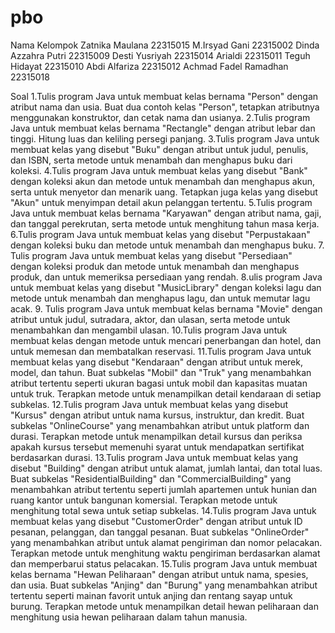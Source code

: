 # pbo
Nama Kelompok
Zatnika Maulana 22315015
M.Irsyad Gani 22315002
Dinda Azzahra Putri 22315009
Desti Yusriyah 22315014
Arialdi 22315011
Teguh Hidayat 22315010
Abdi Alfariza 22315012
Achmad Fadel Ramadhan 22315018

Soal
1.Tulis program Java untuk membuat kelas bernama "Person" dengan atribut nama dan usia. Buat dua contoh kelas "Person", tetapkan atributnya menggunakan konstruktor, dan cetak nama dan usianya.
2.Tulis program Java untuk membuat kelas bernama "Rectangle" dengan atribut lebar dan tinggi. Hitung luas dan keliling persegi panjang.
3.Tulis program Java untuk membuat kelas yang disebut "Buku" dengan atribut untuk judul, penulis, dan ISBN, serta metode untuk menambah dan menghapus buku dari koleksi.
4.Tulis program Java untuk membuat kelas yang disebut "Bank" dengan koleksi akun dan metode untuk menambah dan menghapus akun, serta untuk menyetor dan menarik uang. Tetapkan juga kelas yang disebut "Akun" untuk menyimpan detail akun pelanggan tertentu.
5.Tulis program Java untuk membuat kelas bernama "Karyawan" dengan atribut nama, gaji, dan tanggal perekrutan, serta metode untuk menghitung tahun masa kerja.
6.Tulis program Java untuk membuat kelas yang disebut "Perpustakaan" dengan koleksi buku dan metode untuk menambah dan menghapus buku.
7. Tulis program Java untuk membuat kelas yang disebut "Persediaan" dengan koleksi produk dan metode untuk menambah dan menghapus produk, dan untuk memeriksa persediaan yang rendah.
8.ulis program Java untuk membuat kelas yang disebut "MusicLibrary" dengan koleksi lagu dan metode untuk menambah dan menghapus lagu, dan untuk memutar lagu acak.
9. Tulis program Java untuk membuat kelas bernama "Movie" dengan atribut untuk judul, sutradara, aktor, dan ulasan, serta metode untuk menambahkan dan mengambil ulasan.
10.Tulis program Java untuk membuat kelas dengan metode untuk mencari penerbangan dan hotel, dan untuk memesan dan membatalkan reservasi.
11.Tulis program Java untuk membuat kelas yang disebut "Kendaraan" dengan atribut untuk merek, model, dan tahun. Buat subkelas "Mobil" dan "Truk" yang menambahkan atribut tertentu seperti ukuran bagasi untuk mobil dan kapasitas muatan untuk truk. Terapkan metode untuk menampilkan detail kendaraan di setiap subkelas.
12.Tulis program Java untuk membuat kelas yang disebut "Kursus" dengan atribut untuk nama kursus, instruktur, dan kredit. Buat subkelas "OnlineCourse" yang menambahkan atribut untuk platform dan durasi. Terapkan metode untuk menampilkan detail kursus dan periksa apakah kursus tersebut memenuhi syarat untuk mendapatkan sertifikat berdasarkan durasi.
13.Tulis program Java untuk membuat kelas yang disebut "Building" dengan atribut untuk alamat, jumlah lantai, dan total luas. Buat subkelas "ResidentialBuilding" dan "CommercialBuilding" yang menambahkan atribut tertentu seperti jumlah apartemen untuk hunian dan ruang kantor untuk bangunan komersial. Terapkan metode untuk menghitung total sewa untuk setiap subkelas.
14.Tulis program Java untuk membuat kelas yang disebut "CustomerOrder" dengan atribut untuk ID pesanan, pelanggan, dan tanggal pesanan. Buat subkelas "OnlineOrder" yang menambahkan atribut untuk alamat pengiriman dan nomor pelacakan. Terapkan metode untuk menghitung waktu pengiriman berdasarkan alamat dan memperbarui status pelacakan.
15.Tulis program Java untuk membuat kelas bernama "Hewan Peliharaan" dengan atribut untuk nama, spesies, dan usia. Buat subkelas "Anjing" dan "Burung" yang menambahkan atribut tertentu seperti mainan favorit untuk anjing dan rentang sayap untuk burung. Terapkan metode untuk menampilkan detail hewan peliharaan dan menghitung usia hewan peliharaan dalam tahun manusia.
